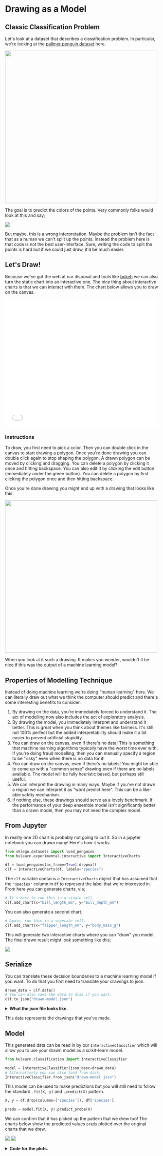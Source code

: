 # Drawing as a Model

## Classic Classification Problem

Let's look at a dataset that describes a classification problem. In particular, we're looking at the
[pallmer penguin dataset](https://github.com/allisonhorst/palmerpenguins) here.

<img src="chart.png" width=500/>

The goal is to predict the colors of the points. Very commonly folks would look at this and say;

![](stick-figure.png)

But maybe, this is a wrong interpretation. Maybe the problem isn't the fact
that as a human we can't split up the points. Instead the problem here is
that code is not the best user-interface. Sure, writing the code to split
the points is hard but if we could just draw, it'd be much easier.

## Let's Draw!

Because we've got the web at our disposal and tools like [bokeh](https://docs.bokeh.org/en/latest/index.html)
we can also turn the static chart into an interactive one. The nice thing
about interactive charts is that we can interact with them. The chart below
allows you to draw on the canvas.

<iframe src="chart.html" style="width:500px; height: 420px; border: 0px;""></iframe>

### Instructions

To draw, you first need to pick a color. Then you can double click in the canvas
to start drawing a polygon. Once you're done drawing you can double click again
to stop shaping the polygon. A drawn polygon can be moved by clicking and dragging.
You can delete a polygon by clicking it once and hitting backspace. You can also edit
it by clicking the edit button (immediately under the green button). You can delete
a polygon by first clicking the polygon once and then hitting backspace.

Once you're done drawing you might end up with a drawing that looks like this.

<img src="draw.png" width=500/>

When you look at it such a drawing. It makes you wonder, wouldn't it be nice if
this was the output of a machine learning model?

## Properties of Modelling Technique

Instead of doing machine learning we're doing "human learning" here. We can literally
draw out what we think the computer should predict and there's some interesting benefits
to consider.

1. By drawing on the data, you're immediately forced to understand it. The act of modelling now also includes the act
of exploratory analysis.
2. By drawing the model, you immediately interpret and understand it better. This is great when you think about
themes like fairness. It's still not 100% perfect but the added interpretability should make it a lot easier to
prevent artificial stupidity.
3. You can draw on the canvas, even if there's no data! This is something that machine learning algorithms typically
have the worst time ever with. If you're doing fraud modelling, then you can manually specify a region to be "risky"
even when there is no data for it!
4. You can draw on the canvas, even if there's no labels! You might be able to come up with a "common sense" drawing
even if there are no labels available. The model will be fully heuristic based, but perhaps still useful.
5. We can interpret the drawing in many ways. Maybe if you've not drawn a region we can interpret it as "wont predict here".
This can be a like-able safety mechanism.
6. If nothing else, these drawings should serve as a lovely benchmark. If the performance of your deep ensemble model
isn't significantly better than a drawn model, then you may not need the complex model.

## From Jupyter

In reality one 2D chart is probably not going to cut it. So in a jupyter notebook you can drawn many! Here's how it works.

```python
from sklego.datasets import load_penguins
from hulearn.experimental.interactive import InteractiveCharts

df = load_penguins(as_frame=True).dropna()
clf = InteractiveCharts(df, labels="species")
```

The `clf` variable contains a `InteractiveCharts` object that has assumed that the `"species"` column in `df`
to represent the label that we're interested in. From here you can generate charts, via;

```python
# It's best to run this in a single cell.
clf.add_chart(x="bill_length_mm", y="bill_depth_mm")
```

You can also generate a second chart.

```python
# Again, run this in a seperate cell.
clf.add_chart(x="flipper_length_mm", y="body_mass_g")
```

This will generate two interactive charts where you can "draw" you model. The final drawn result might look
something like this;

![](jupyter.png)

## Serialize

You can translate these decision boundaries to a machine learning model if you want. To do that you first need to
translate your drawings to json.

```python
drawn_data = clf.data()
# You can also save the data to disk if you want.
clf.to_json("drawn-model.json")
```

<details>
  <summary><b>What the json file looks like.</b></summary>
```javascript
[{'chart_id': '3c680a70-0',
  'x': 'bill_length_mm',
  'y': 'bill_depth_mm',
  'polygons': {'Adelie': {'bill_length_mm': [[32.14132787891895,
      32.84074984423687,
      38.78583654943918,
      46.829189150595255,
      47.17890013325422,
      43.68179030666462,
      35.63843770550855]],
    'bill_depth_mm': [[15.406862190509665,
      19.177207018095874,
      21.487207018095873,
      21.5934139146476,
      19.217943123601575,
      16.640631196069247,
      15.244587235322568]]},
   'Gentoo': {'bill_length_mm': [[58.10736834134671,
      50.501154468514336,
      40.18468048007502,
      40.09725273441028,
      44.556067763312015,
      53.12398683845653,
      58.894218052329364,
      60.76142402357685]],
    'bill_depth_mm': [[17.284959177952327,
      17.553429170403614,
      14.627106252684614,
      13.201081726611287,
      12.051605398390103,
      13.827533449580619,
      15.667347786949287,
      17.024587871893388]]},
   'Chinstrap': {'bill_length_mm': [[44.11892903498832,
      40.88410244539294,
      45.51777296562416,
      51.72514290782069,
      56.621096665046124,
      58.019940595681966,
      53.29884232978601,
      52.511992618803355,
      47.004044641924736]],
    'bill_depth_mm': [[16.103691211166677,
      16.72117219380463,
      19.217943123601575,
      20.85561007755441,
      21.124080070005693,
      19.540107114543115,
      18.57361514171849,
      16.39900820286309,
      15.915762216450778]]}}},
 {'chart_id': '198b23fb-5',
  'x': 'flipper_length_mm',
  'y': 'body_mass_g',
  'polygons': {'Adelie': {'flipper_length_mm': [[205.39985750238202,
      205.39985750238202,
      184.0772104628077,
      174.80649435864495,
      170.235872105095,
      161.6171609214579,
      174.42229536301556,
      194.38496200094178,
      197.57898866300997,
      209.5565886457657,
      204.4993797641577]],
    'body_mass_g': [[4079.2264346061725,
      4876.092877056334,
      4876.092877056334,
      4067.842628285456,
      3521.4199248910595,
      3088.8352847038286,
      2781.4725140444807,
      2781.4725140444807,
      3134.370509986695,
      3555.5713438532093,
      3737.7122449846747]]},
   'Gentoo': {'flipper_length_mm': [[208.77192413146238,
      201.53909280616116,
      216.39571931218526,
      232.7342009323645,
      241.9517683831975,
      222.55068229508308]],
    'body_mass_g': [[3898.03455221242,
      4740.103517729661,
      6171.487627453468,
      6230.793172902075,
      5650.448345315868,
      4603.5517935917305]]},
   'Chinstrap': {'flipper_length_mm': [[215.1341094117529,
      195.202069787803,
      173.41588694302055,
      181.06422772895482,
      197.75151671644775,
      212.35289458050406]],
    'body_mass_g': [[4330.448345315868,
      4626.310414281385,
      3272.1724832469026,
      2698.5776834613475,
      2872.5429646102134,
      3646.641794418942]]}}}]
```
</details>

This data represents the drawings that you've made.

## Model

This generated data can be read in by our `InteractiveClassifier` which will allow you to use your drawn model
as a scikit-learn model.

```python
from hulearn.classification import InteractiveClassifier

model = InteractiveClassifier(json_desc=drawn_data)
# Alternatively you can also load from disk.
InteractiveClassifier.from_json("drawn-model.json")
```

This model can be used to make predictions but you will still need to follow the standard `.fit(X, y)` and `.predict(X)` pattern.

```python
X, y = df.drop(columns=['species']), df['species']

preds = model.fit(X, y).predict_proba(X)
```

We can confirm that it has picked up the pattern that we drew too! The charts below show the predicted values
`preds` plotted over the original charts that we drew.

![](preds-1.png)
![](preds-2.png)

<details>
  <summary><b>Code for the plots.</b></summary>
```python
import matplotlib.pylab as plt

plt.figure(figsize=(12, 3))
for i in range(3):
    plt.subplot(131 + i)
    plt.scatter(X['bill_length_mm'], X['bill_depth_mm'], c=preds[:, i])
    plt.xlabel('bill_length_mm')
    plt.ylabel('bill_depth_mm')
    plt.title(model.classes_[i])

import matplotlib.pylab as plt

plt.figure(figsize=(12, 3))
for i in range(3):
    plt.subplot(131 + i)
    plt.scatter(X['flipper_length_mm'], X['body_mass_g'], c=preds[:, i])
    plt.xlabel('flipper_length_mm')
    plt.ylabel('body_mass_g')
    plt.title(model.classes_[i])
```
</details>

Because we've been drawing on two charts you should notice that the predictions won't match our drawings 100%. Internally
we check if a point falls into a drawn polygon and a single point typically fits into more than a single polygon. If a point
does not fit into any polygon then we assign a flat probability value to it.

The details of how points in polygons are weighted will be explored with hyperparemters that will be added to the API.

## Conclusion

The goal of this library is to make it easier to apply common sense to construct models. By thinking more in terms of
"human learning" as opposed to "machine learning" you might be able to make models that are guaranteed to follow the rules.

### Notebook

If you want to run this code yourself, feel free to download the [notebook](../notebooks/03-interactive.ipynb).
